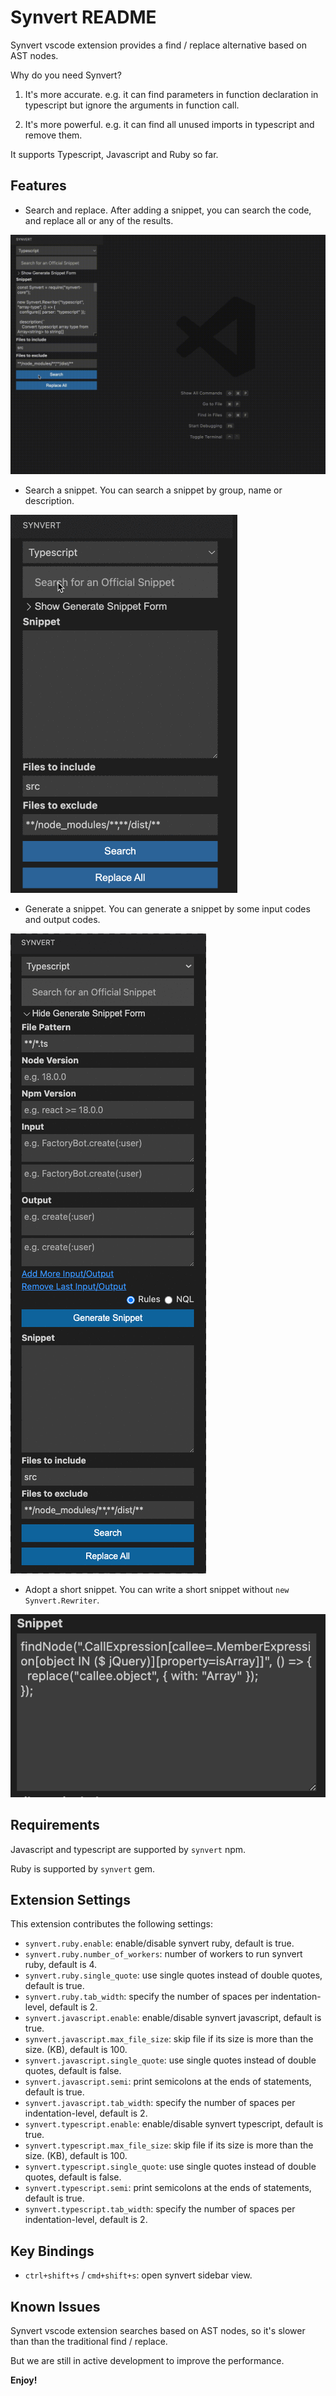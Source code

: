 # Synvert README

Synvert vscode extension provides a find / replace alternative based on AST nodes.

Why do you need Synvert?

1. It's more accurate. e.g. it can find parameters in function declaration in typescript but ignore the arguments in function call.

2. It's more powerful. e.g. it can find all unused imports in typescript and remove them.

It supports Typescript, Javascript and Ruby so far.

## Features

- Search and replace. After adding a snippet, you can search the code, and replace all or any of the results.

![Search and Replace](assets/img/vscode-search-and-replace.gif)

- Search a snippet. You can search a snippet by group, name or description.

![Search snippet](assets/img/vscode-search-snippet.gif)

- Generate a snippet. You can generate a snippet by some input codes and output codes.

![Generate snippet](assets/img/vscode-generate-snippet.gif)

- Adopt a short snippet. You can write a short snippet without `new Synvert.Rewriter`.

![Short snippet](assets/img/vscode-short-snippet.png)

## Requirements

Javascript and typescript are supported by `synvert` npm.

Ruby is supported by `synvert` gem.

## Extension Settings

This extension contributes the following settings:

* `synvert.ruby.enable`: enable/disable synvert ruby, default is true.
* `synvert.ruby.number_of_workers`: number of workers to run synvert ruby, default is 4.
* `synvert.ruby.single_quote`: use single quotes instead of double quotes, default is true.
* `synvert.ruby.tab_width`: specify the number of spaces per indentation-level, default is 2.
* `synvert.javascript.enable`: enable/disable synvert javascript, default is true.
* `synvert.javascript.max_file_size`: skip file if its size is more than the size. (KB), default is 100.
* `synvert.javascript.single_quote`: use single quotes instead of double quotes, default is false.
* `synvert.javascript.semi`: print semicolons at the ends of statements, default is true.
* `synvert.javascript.tab_width`: specify the number of spaces per indentation-level, default is 2.
* `synvert.typescript.enable`: enable/disable synvert typescript, default is true.
* `synvert.typescript.max_file_size`: skip file if its size is more than the size. (KB), default is 100.
* `synvert.typescript.single_quote`: use single quotes instead of double quotes, default is false.
* `synvert.typescript.semi`: print semicolons at the ends of statements, default is true.
* `synvert.typescript.tab_width`: specify the number of spaces per indentation-level, default is 2.

## Key Bindings

* `ctrl+shift+s` / `cmd+shift+s`: open synvert sidebar view.

## Known Issues

Synvert vscode extension searches based on AST nodes, so it's slower than than the traditional find / replace.

But we are still in active development to improve the performance.

**Enjoy!**
